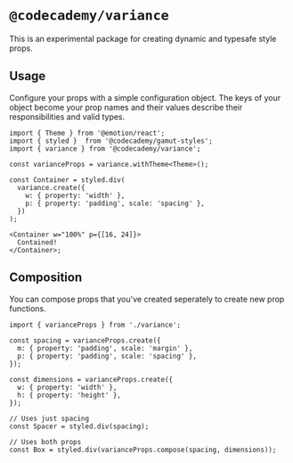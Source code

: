 # `@codecademy/variance`

This is an experimental package for creating dynamic and typesafe style props.

## Usage

Configure your props with a simple configuration object. The keys of your object become your prop names and their values describe their responsibilities and valid types.

```tsx
import { Theme } from '@emotion/react';
import { styled }  from '@codecademy/gamut-styles';
import { variance } from '@codecademy/variance';

const varianceProps = variance.withTheme<Theme>();

const Container = styled.div(
  variance.create({
    w: { property: 'width' },
    p: { property: 'padding', scale: 'spacing' },
  })
);

<Container w="100%" p={[16, 24]}>
  Contained!
</Container>;
```

## Composition

You can compose props that you've created seperately to create new prop functions.

```tsx
import { varianceProps } from './variance';

const spacing = varianceProps.create({
  m: { property: 'padding', scale: 'margin' },
  p: { property: 'padding', scale: 'spacing' },
});

const dimensions = varianceProps.create({
  w: { property: 'width' },
  h: { property: 'height' },
});

// Uses just spacing
const Spacer = styled.div(spacing);

// Uses both props
const Box = styled.div(varianceProps.compose(spacing, dimensions));
```
